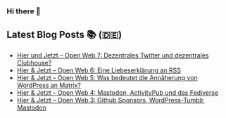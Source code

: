 ### Hi there 👋

## Latest Blog Posts 📚 (🇩🇪)
<!-- BLOG-POST-LIST:START -->
- [Hier und Jetzt – Open Web 7: Dezentrales Twitter und dezentrales Clubhouse?](https://openwebpodcast.de/1879/hier-und-jetzt-open-web-7/)
- [Hier & Jetzt – Open Web 6: Eine Liebeserklärung an RSS](https://openwebpodcast.de/1878/hier-und-jetzt-open-web-6/)
- [Hier & Jetzt – Open Web 5: Was bedeutet die Annäherung von WordPress an Matrix?](https://openwebpodcast.de/1877/hier-und-jetzt-open-web-5/)
- [Hier & Jetzt – Open Web 4: Mastodon, ActivityPub und das Fediverse](https://openwebpodcast.de/1876/hier-und-jetzt-open-web-4/)
- [Hier & Jetzt – Open Web 3: Github Sponsors, WordPress-Tumblr, Mastodon](https://openwebpodcast.de/1875/hier-und-jetzt-open-web-3/)
<!-- BLOG-POST-LIST:END -->

